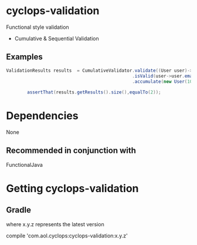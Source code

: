 # cyclops-validation

Functional style validation

* Cumulative & Sequential Validation


## Examples



```java
ValidationResults results  = CumulativeValidator.validate((User user)->user.age>18, "too young", "age ok")
												.isValid(user->user.email!=null, "user email null","email ok")
												.accumulate(new User(10,"email@email.com"));
	
		assertThat(results.getResults().size(),equalTo(2));
```


# Dependencies

None

## Recommended in conjunction with

FunctionalJava

# Getting cyclops-validation

## Gradle

where x.y.z represents the latest version

compile 'com.aol.cyclops:cyclops-validation:x.y.z'